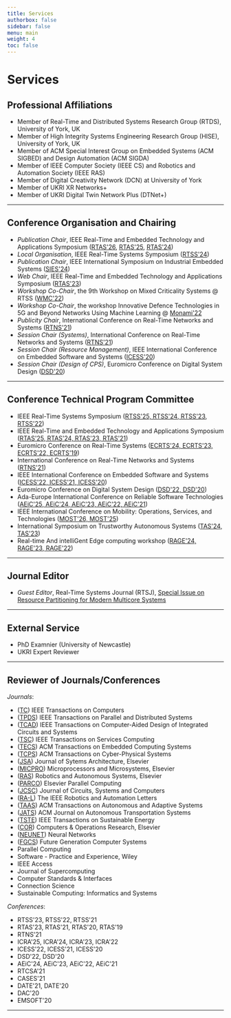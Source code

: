 ```yaml
---
title: Services
authorbox: false
sidebar: false
menu: main
weight: 4
toc: false
---
```



# Services
## Professional Affiliations

- Member of Real-Time and Distributed Systems Research Group (RTDS), University of York, UK
- Member of High Integrity Systems Engineering Research Group (HISE), University of York, UK
- Member of ACM Special Interest Group on Embedded Systems (ACM SIGBED) and Design Automation (ACM SIGDA)
- Member of IEEE Computer Society (IEEE CS) and Robotics and Automation Society (IEEE RAS)
- Member of Digital Creativity Network (DCN) at University of York
- Member of UKRI XR Networks+
- Member of UKRI Digital Twin Network Plus (DTNet+)

---

## Conference Organisation and Chairing

- *Publication Chair*, IEEE Real-Time and Embedded Technology and Applications Symposium ([<u>RTAS'26</u>](https://2026.rtas.org/), [<u>RTAS'25</u>](https://2025.rtas.org/), [<u>RTAS'24</u>](https://2024.rtas.org/))
- *Local Organisation*, IEEE Real-Time Systems Symposium ([<u>RTSS'24</u>](https://2024.rtss.org/))
- *Publication Chair*, IEEE International Symposium on Industrial Embedded Systems ([<u>SIES'24</u>](https://ieee-sies.org/))
- *Web Chair*, IEEE Real-Time and Embedded Technology and Applications Symposium ([<u>RTAS'23</u>](https://2023.rtas.org/))
- *Workshop Co-Chair*, the 9th Workshop on Mixed Criticality Systems @ RTSS ([<u>WMC'22</u>](https://wmc2022.github.io/))
- *Workshop Co-Chair*, the workshop Innovative Defence Technologies in 5G and Beyond Networks Using Machine Learning @ [Monami'22](https://www.monami2022.org/)
- *Publicity Chair*, International Conference on Real-Time Networks and Systems ([<u>RTNS'21</u>](https://rtns2021.univ-nantes.fr/))
- *Session Chair (Systems)*, International Conference on Real-Time Networks and Systems ([<u>RTNS'21</u>](https://rtns2021.univ-nantes.fr/))
- *Session Chair (Resource Management)*, IEEE International Conference on Embedded Software and Systems ([<u>ICESS'20</u>](http://icess.net/2020/))
- *Session Chair (Design of CPS)*, Euromicro Conference on Digital System Design ([<u>DSD'20</u>](https://dsd-seaa2020.um.si/dsd/))


---

## Conference Technical Program Committee

- IEEE Real-Time Systems Symposium (<u>RTSS'25, RTSS'24, RTSS'23, RTSS'22</u>) 
- IEEE Real-Time and Embedded Technology and Applications Symposium (<u>RTAS'25, RTAS'24, RTAS'23, RTAS'21</u>) 
- Euromicro Conference on Real-Time Systems (<u>ECRTS'24, ECRTS'23, ECRTS'22, ECRTS'19</u>)
- International Conference on Real-Time Networks and Systems (<u>RTNS'21</u>) 
- IEEE International Conference on Embedded Software and Systems (<u>ICESS'22, ICESS'21, ICESS'20</u>) 
- Euromicro Conference on Digital System Design (<u>DSD'22, DSD'20</u>) 
- Ada-Europe International Conference on Reliable Software Technologies (<u>AEiC'25, AEiC'24, AEiC'23, AEiC'22, AEiC'21</u>) 
- IEEE International Conference on Mobility: Operations, Services, and Technologies (<u>MOST'26, MOST'25</u>)
- International Symposium on Trustworthy Autonomous Systems (<u>TAS'24, TAS'23</u>) 
- Real-time And intelliGent Edge computing workshop (<u>RAGE'24, RAGE'23, RAGE'22</u>) 


---

## Journal Editor

- *Guest Editor*, Real-Time Systems Journal (RTSJ), [Special Issue on Resource Partitioning for Modern Multicore Systems](https://link.springer.com/journal/11241/volumes-and-issues/60-3)


---

## External Service

- PhD Examnier (University of Newcastle)
- UKRI Expert Reviewer

---

## Reviewer of Journals/Conferences
*Journals*:

- (<u>TC</u>) IEEE Transactions on Computers
- (<u>TPDS</u>) IEEE Transactions on Parallel and Distributed Systems
- (<u>TCAD</u>) IEEE Transactions on Computer-Aided Design of Integrated Circuits and Systems
- (<u>TSC</u>) IEEE Transactions on Services Computing
- (<u>TECS</u>) ACM Transactions on Embedded Computing Systems
- (<u>TCPS</u>) ACM Transactions on Cyber-Physical Systems
- (<u>JSA</u>) Journal of Sytems Architecture, Elsevier
- (<u>MICPRO</u>) Microprocessors and Microsystems, Elsevier
- (<u>RAS</u>) Robotics and Autonomous Systems, Elsevier
- (<u>PARCO</u>) Elsevier Parallel Computing 
- (<u>JCSC</u>) Journal of Circuits, Systems and Computers
- (<u>RA-L</u>) The IEEE Robotics and Automation Letters
- (<u>TAAS</u>) ACM Transactions on Autonomous and Adaptive Systems
- (<u>JATS</u>) ACM Journal on Autonomous Transportation Systems
- (<u>TSTE</u>) IEEE Transactions on Sustainable Energy
- (<u>COR</u>) Computers & Operations Research, Elsevier
- (<u>NEUNET</u>) Neural Networks
- (<u>FGCS</u>) Future Generation Computer Systems
- Parallel Computing
- Software - Practice and Experience, Wiley
- IEEE Access
- Journal of Supercomputing
- Computer Standards & Interfaces
- Connection Science
- Sustainable Computing: Informatics and Systems

*Conferences*:
- RTSS'23, RTSS'22, RTSS'21
- RTAS'23, RTAS'21, RTAS'20, RTAS'19
- RTNS'21
- ICRA'25, ICRA'24, ICRA'23, ICRA'22
- ICESS'22, ICESS'21, ICESS'20
- DSD'22, DSD'20
- AEiC'24, AEiC'23, AEiC'22, AEiC'21
- RTCSA'21
- CASES'21
- DATE'21, DATE'20
- DAC'20
- EMSOFT'20

---
